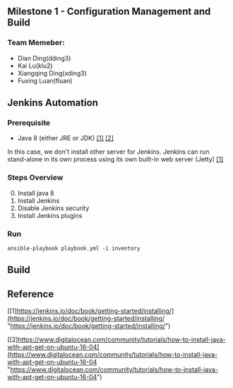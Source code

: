 ## Milestone 1 - Configuration Management and Build

### Team Memeber:

  * Dian Ding(dding3)  
  * Kai Lu(klu2)   
  * Xiangqing Ding(xding3)  
  * Fuxing Luan(fluan)  


## Jenkins Automation ##

### Prerequisite ###
+ Java 8 (either JRE or JDK) 
[[1]](https://jenkins.io/doc/book/getting-started/installing/)
[[2]](https://www.digitalocean.com/community/tutorials/how-to-install-java-with-apt-get-on-ubuntu-16-04)

In this case, we don't install other server for Jenkins. Jenkins can run stand-alone in its own process using its own built-in web server (Jetty)
[[1]](https://jenkins.io/doc/book/getting-started/installing/)

### Steps Overview ###

0. Install java 8 
1. Install Jenkins
2. Disable Jenkins security
3. Install Jenkins plugins

### Run ###

`ansible-playbook playbook.yml -i inventory`


## Build ##



## Reference ##
[[1]https://jenkins.io/doc/book/getting-started/installing/](https://jenkins.io/doc/book/getting-started/installing/ "https://jenkins.io/doc/book/getting-started/installing/")

[[2]https://www.digitalocean.com/community/tutorials/how-to-install-java-with-apt-get-on-ubuntu-16-04](https://www.digitalocean.com/community/tutorials/how-to-install-java-with-apt-get-on-ubuntu-16-04 "https://www.digitalocean.com/community/tutorials/how-to-install-java-with-apt-get-on-ubuntu-16-04")

